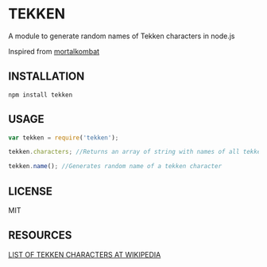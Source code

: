 # TEKKEN

A module to generate random names of Tekken characters in node.js 

Inspired from [mortalkombat](https://github.com/mediaupstream/mortalkombat)

## INSTALLATION
```shell
npm install tekken
```

## USAGE

```javascript
var tekken = require('tekken');

tekken.characters; //Returns an array of string with names of all tekken characters

tekken.name(); //Generates random name of a tekken character
```

## LICENSE
MIT

## RESOURCES
[LIST OF TEKKEN CHARACTERS AT WIKIPEDIA](https://en.wikipedia.org/wiki/List_of_Tekken_characters)

